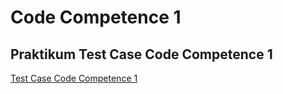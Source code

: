 # Code Competence 1
## Praktikum Test Case Code Competence 1
[Test Case Code Competence 1](https://docs.google.com/spreadsheets/d/1P_zW3EcGFEbt70MxYGZ00CdtM3p-9ZSp7ZBCMQPzwiw/edit?usp=sharing)
